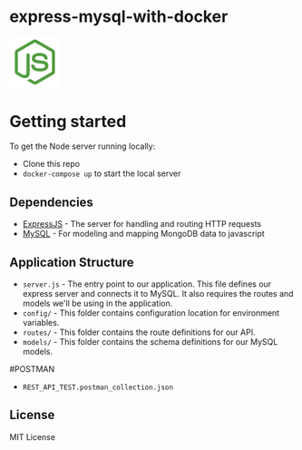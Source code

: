 # express-mysql-with-docker
<img src="js-logo.png" width="90">

# Getting started

To get the Node server running locally:

- Clone this repo
- `docker-compose up` to start the local server

## Dependencies

- [ExpressJS](https://github.com/expressjs/express) - The server for handling and routing HTTP requests
- [MySQL](https://github.com/mysql/mysql-docker) - For modeling and mapping MongoDB data to javascript 


## Application Structure

- `server.js` - The entry point to our application. This file defines our express server and connects it to MySQL. It also requires the routes and models we'll be using in the application.
- `config/` - This folder contains configuration  location for environment variables.
- `routes/` - This folder contains the route definitions for our API.
- `models/` - This folder contains the schema definitions for our MySQL models.

#POSTMAN
- `REST_API_TEST.postman_collection.json`

License
-------
MIT License
